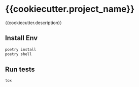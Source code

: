# {{cookiecutter.project_name}}
{{cookiecutter.description}}

## Install Env
```bash
poetry install
poetry shell
```

## Run tests
`tox`
